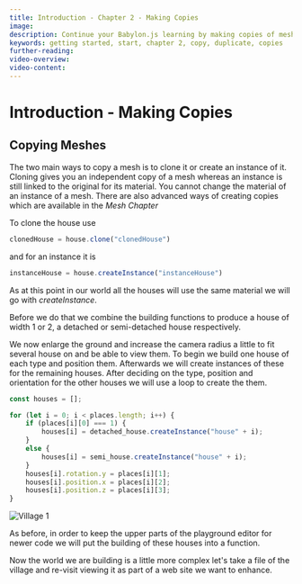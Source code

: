 ```yaml
---
title: Introduction - Chapter 2 - Making Copies
image: 
description: Continue your Babylon.js learning by making copies of meshes.
keywords: getting started, start, chapter 2, copy, duplicate, copies
further-reading:
video-overview:
video-content:
---
```


# Introduction - Making Copies

## Copying Meshes
The two main ways to copy a mesh is to clone it or create an instance of it. Cloning gives you an independent copy of a mesh whereas an instance is still linked to the original for its material. You cannot change the material of an instance of a mesh. There are also advanced ways of creating copies which are available in the *Mesh Chapter*

To clone the house use

```javascript
clonedHouse = house.clone("clonedHouse")
```
and for an instance it is
```javascript
instanceHouse = house.createInstance("instanceHouse")
```

As at this point in our world all the houses will use the same material we will go with *createInstance*.

Before we do that we combine the building functions to produce a house of width 1 or 2, a detached or semi-detached house respectively.

<Playground id="#KBS9I5#77" title="Expanding the House Building Function" description="A playground expanding the house building function to accept a width of 1 or 2 for a detached or semi-detached house." image="/img/playgroundsAndNMEs/gettingStartedCopies1.jpg"/>

We now enlarge the ground and increase the camera radius a little to fit several house on and be able to view them.
To begin we build one house of each type and position them. Afterwards we will create instances of these for the remaining houses. After deciding on the type, position and orientation for the other houses we will use a loop to create the them.

```javascript
const houses = [];

for (let i = 0; i < places.length; i++) {
    if (places[i][0] === 1) {
        houses[i] = detached_house.createInstance("house" + i);
    }
    else {
        houses[i] = semi_house.createInstance("house" + i);
    }
    houses[i].rotation.y = places[i][1];
    houses[i].position.x = places[i][2];
    houses[i].position.z = places[i][3];
}
```

<Playground id="#KBS9I5#78" title="Creating Multiple House Instances" description="A playground demonstrating how to create instances of a 3D object." image="/img/playgroundsAndNMEs/gettingStartedCopies2.jpg"/>

![Village 1](/img/getstarted/village1.png)

As before, in order to keep the upper parts of the playground editor for newer code we will put the building of these houses into a function.

<Playground id="#KBS9I5#79" title="Wrapping Instances Into a Function" description="Wrapping the house instancing loop into a function." image="/img/playgroundsAndNMEs/gettingStartedCopies2.jpg"/>

Now the world we are building is a little more complex let's take a file of the village and re-visit viewing it as part of a web site we want to enhance.

<Playground id="#KBS9I5#80" title="Importing the Village as a .glb File" description="An example of how to load a .glb of the starting village into your scene." image="/img/playgroundsAndNMEs/gettingStartedCopies2.jpg"/>




